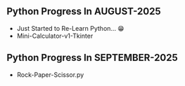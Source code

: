 ## Python Progress In AUGUST-2025
- Just Started to Re-Learn Python... 😁
- Mini-Calculator-v1-Tkinter

## Python Progress In SEPTEMBER-2025
- Rock-Paper-Scissor.py
